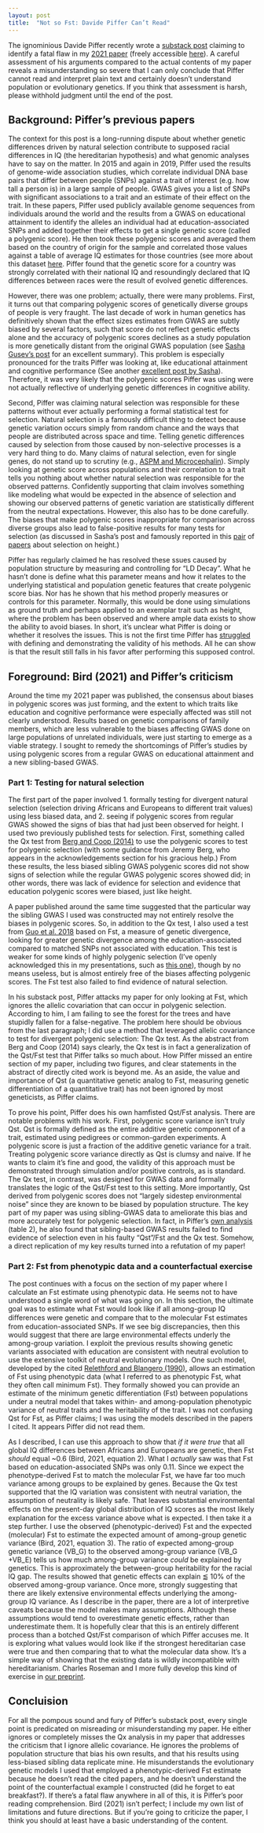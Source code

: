 ```yaml
---
layout: post
title:  "Not so Fst: Davide Piffer Can’t Read"
--- 
```



The ignominious Davide Piffer recently wrote a [substack post](https://web.archive.org/web/20250714144859/https://pifferpilfer.substack.com/p/kevin-birds-fatal-flaw-and-why-fst) claiming to identify a fatal flaw in my [2021 paper](https://doi.org/10.1002/ajpa.24216) (freely accessible [here](https://r.jordan.im/download/racism/bird2021.pdf)). A careful assessment of his arguments compared to the actual contents of my paper reveals a misunderstanding so severe that I can only conclude that Piffer cannot read and interpret plain text and certainly doesn’t understand population or evolutionary genetics. If you think that assessment is harsh, please withhold judgment until the end of the post.

## Background: Piffer’s previous papers

The context for this post is a long-running dispute about whether genetic differences driven by natural selection contribute to supposed racial differences in IQ (the hereditarian hypothesis) and what genomic analyses have to say on the matter. In 2015 and again in 2019, Piffer used the results of genome-wide association studies, which correlate individual DNA base pairs that differ between people (SNPs) against a trait of interest (e.g. how tall a person is) in a large sample of people. GWAS gives you a list of SNPs with significant associations to a trait and an estimate of their effect on the trait. In these papers, Piffer used publicly available genome sequences from individuals around the world and the results from a GWAS on educational attainment to identify the alleles an individual had at education-associated SNPs and added together their effects to get a single genetic score (called a polygenic score). He then took these polygenic scores and averaged them based on the country of origin for the sample and correlated those values against a table of average IQ estimates for those countries (see more about this dataset [here](https://www.statnews.com/2024/06/20/richard-lynn-racist-research-articles-journals-retractions/). Piffer found that the genetic score for a country was strongly correlated with their national IQ and resoundingly declared that IQ differences between races were the result of evolved genetic differences.

However, there was one problem; actually, there were many problems. First, it turns out that comparing polygenic scores of genetically diverse groups of people is very fraught. The last decade of work in human genetics has definitively shown that the effect sizes estimates from GWAS are subtly biased by several factors, such that score do not reflect genetic effects alone and the accuracy of polygenic scores declines as a study population is more genetically distant from the original GWAS population (see [Sasha Gusev’s post](https://theinfinitesimal.substack.com/p/how-population-stratification-led) for an excellent summary). This problem is especially pronounced for the traits Piffer was looking at, like educational attainment and cognitive performance (See another [excellent post by Sasha](https://theinfinitesimal.substack.com/p/no-intelligence-is-not-like-height)). Therefore, it was very likely that the polygenic scores Piffer was using were not actually reflective of underlying genetic differences in cognitive ability. 

Second, Piffer was claiming natural selection was responsible for these patterns without ever actually performing a formal statistical test for selection. Natural selection is a famously difficult thing to detect because genetic variation occurs simply from random chance and the ways that people are distributed across space and time. Telling genetic differences caused by selection from those caused by non-selective processes is a very hard thing to do. Many claims of natural selection, even for single genes, do not stand up to scrutiny (e.g., [ASPM and Microcephalin](https://www.science.org/doi/10.1126/science.1122712)). Simply looking at genetic score across populations and their correlation to a trait tells you nothing about whether natural selection was responsible for the observed patterns. Confidently supporting that claim involves something like modeling what would be expected in the absence of selection and showing our observed patterns of genetic variation are statistically different from the neutral expectations. However, this also has to be done carefully. The biases that make polygenic scores inappropriate for comparison across diverse groups also lead to false-positive results for many tests for selection (as discussed in Sasha’s post and famously reported in this [pair](https://elifesciences.org/articles/39725) of [papers](https://elifesciences.org/articles/39702) about selection on height.)

Piffer has regularly claimed he has resolved these ssues caused by population structure by measuring and controlling for “LD Decay”. What he hasn’t done is define what this parameter means and how it relates to the underlying statistical and population genetic features that create polygenic score bias. Nor has he shown that his method properly measures or controls for this parameter. Normally, this would be done using simulations as ground truth and perhaps applied to an exemplar trait such as height, where the problem has been observed and where ample data exists to show the ability to avoid biases. In short, it’s unclear what Piffer is doing or whether it resolves the issues. This is not the first time Piffer has [struggled](https://f1000research.com/articles/4-15/v3#referee-response-12984) with defining and demonstrating the validity of his methods. All he can show is that the result still falls in his favor after performing this supposed control.

## Foreground: Bird (2021) and Piffer’s criticism

Around the time my 2021 paper was published, the consensus about biases in polygenic scores was just forming, and the extent to which traits like education and cognitive performance were especially affected was still not clearly understood. Results based on genetic comparisons of family members, which are less vulnerable to the biases affecting GWAS done on large populations of unrelated individuals, were just starting to emerge as a viable strategy. I sought to remedy the shortcomings of Piffer’s studies by using polygenic scores from a regular GWAS on educational attainment and a new sibling-based GWAS. 

### Part 1: Testing for natural selection 

The first part of the paper involved 1\. formally testing for divergent natural selection (selection driving Africans and Europeans to different trait values) using less biased data, and 2\. seeing if polygenic scores from regular GWAS showed the signs of bias that had just been observed for height. I used two previously published tests for selection. First, something called the Qx test from [Berg and Coop (2014)](https://doi.org/10.1371/journal.pgen.1004412)  to use the polygenic scores to test for polygenic selection (with some guidance from Jeremy Berg, who appears in the acknowledgements section for his gracious help.) From these results, the less biased sibling GWAS polygenic scores did not show signs of selection while the regular GWAS polygenic scores showed did; in other words, there was lack of evidence for selection and evidence that education polygenic scores were biased, just like height. 

A paper published around the same time suggested that the particular way the sibling GWAS I used was constructed may not entirely resolve the biases in polygenic scores. So, in addition to the Qx test, I also used a test from [Guo et al. 2018](https://doi.org/10.1038/s41467-018-04191-y)  based on Fst, a measure of genetic divergence, looking for greater genetic divergence among the education-associated compared to matched SNPs not associated with education. This test is weaker for some kinds of highly polygenic selection (I’ve openly acknowledged this in my presentations, such as [this one](https://youtu.be/eiGYum9LxYY?si=bwR8JBeZpTGr0P3r)), though by no means useless, but is almost entirely free of the biases affecting polygenic scores. The Fst test also failed to find evidence of natural selection.

In his substack post, Piffer attacks my paper for only looking at Fst, which ignores the allelic covariation that can occur in polygenic selection. According to him, I am failing to see the forest for the trees and have stupidly fallen for a false-negative. The problem here should be obvious from the last paragraph; I did use a method that leveraged allelic covariance to test for divergent polygenic selection: The Qx test. As the abstract from Berg and Coop (2014) says clearly, the Qx test is in fact a generalization of the Qst/Fst test that Piffer talks so much about. How Piffer missed an entire section of my paper, including two figures, and clear statements in the abstract of directly cited work is beyond me. As an aside, the value and importance of Qst (a quantitative genetic analog to Fst, measuring genetic differentiation of a quantitative trait) has not been ignored by most geneticists, as Piffer claims. 

 To prove his point, Piffer does his own hamfisted Qst/Fst analysis. There are notable problems with his work. First, polygenic score variance isn’t truly Qst. Qst is formally defined as the entire additive genetic component of a trait, estimated using pedigrees or common-garden experiments. A polygenic score is just a fraction of the additive genetic variance for a trait. Treating polygenic score variance directly as Qst is clumsy and naive. If he wants to claim it’s fine and good, the validity of this approach must be demonstrated through simulation and/or positive controls, as is standard. The Qx test, in contrast, was designed for GWAS data and formally translates the logic of the Qst/Fst test to this setting. More importantly, Qst derived from polygenic scores does not “largely sidestep environmental noise” since they are known to be biased by population structure. The key part of my paper was using sibling-GWAS data to ameliorate this bias and more accurately test for polygenic selection. In fact, in Piffer’s [own analysis](https://www.qeios.com/read/HDJK5P.2) (table 2), he also found that sibling-based GWAS results failed to find evidence of selection even in his faulty “Qst”/Fst and the Qx test. Somehow, a direct replication of my key results turned into a refutation of my paper\! 

### Part 2: Fst from phenotypic data and a counterfactual exercise 

The post continues with a focus on the section of my paper where I calculate an Fst estimate using phenotypic data. He seems not to have understood a single word of what was going on.  In this section, the ultimate goal was to estimate what Fst would look like if all among-group IQ diﬀerences were genetic and compare that to the molecular Fst estimates from education-associated SNPs. If we see big discrepancies, then this would suggest that there are large environmental effects underly the among-group variation. I exploit the previous results showing genetic variants associated with education are consistent with neutral evolution to use the extensive toolkit of neutral evolutionary models. One such model, developed by the cited [Relethford and Blangero (1990)](https://www.jstor.org/stable/41932288), allows an estimation of Fst using phenotypic data (what I referred to as phenotypic Fst, what they often call minimum Fst). They formally showed you can provide an estimate of the minimum genetic differentiation (Fst) between populations under a neutral model that takes within- and among-population phenotypic variance of neutral traits and the heritability of the trait. I was not confusing Qst for Fst, as Piffer claims; I was using the models described in the papers I cited. It appears Piffer did not read them. 

As I described, I can use this approach to show that *if it were true* that all global IQ differences between Africans and Europeans are genetic, then Fst *should* equal \~0.6 (Bird, 2021, equation 2). What I *actually* saw was that Fst based on education-associated SNPs was only 0.11. Since we expect the phenotype-derived Fst to match the molecular Fst, we have far too much variance among groups to be explained by genes. Because the Qx test supported that the IQ variation was consistent with neutral variation, the assumption of neutrality is likely safe. That leaves substantial environmental eﬀects on the present-day global distribution of IQ scores as the most likely explanation for the excess variance above what is expected. I then take it a step further. I use the observed (phenotypic-derived) Fst and the expected (molecular) Fst to estimate the expected amount of among-group genetic variance (Bird, 2021, equation 3). The ratio of expected among-group genetic variance (VB\_G) to the observed among-group variance (VB\_G \+VB\_E) tells us how much among-group variance *could* be explained by genetics. This is approximately the between-group heritability for the racial IQ gap. The results showed that genetic effects can explain ⪅ 10% of the observed among-group variance. Once more, strongly suggesting that there are likely extensive environmental effects underlying the among-group IQ variance. As I describe in the paper, there are a lot of interpretive caveats because the model makes many assumptions. Although these assumptions would tend to overestimate genetic effects, rather than underestimate them. It is hopefully clear that this is an entirely different process than a botched Qst/Fst comparison of which Piffer accuses me. It is exploring what values would look like if the strongest hereditarian case were true and then comparing that to what the molecular data show. It’s a simple way of showing that the existing data is wildly incompatible with hereditarianism. Charles Roseman and I more fully develop this kind of exercise in [our preprint](https://www.biorxiv.org/content/10.1101/2023.12.18.572247v1.full). 

## Concluision

For all the pompous sound and fury of Piffer’s substack post, every single point is predicated on misreading or misunderstanding my paper. He either ignores or completely misses the Qx analysis in my paper that addresses the criticism that I ignore allelic covariance. He ignores the problems of population structure that bias his own results, and that his results using less-biased sibling data replicate mine. He misunderstands the evolutionary genetic models I used that employed a phenotypic-derived Fst estimate because he doesn’t read the cited papers, and he doesn’t understand the point of the counterfactual example I constructed (did he forget to eat breakfast?). If there’s a fatal flaw anywhere in all of this, it is Piffer’s poor reading comprehension. Bird (2021) isn’t perfect; I include my own list of limitations and future directions. But if you’re going to criticize the paper, I think you should at least have a basic understanding of the content.  
